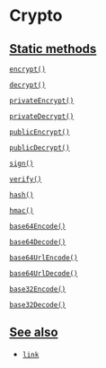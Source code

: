 # Crypto

<!-- Description -->






## [Static methods]()

<!-- _Description_ -->

[`encrypt()`]()

<!-- Description -->
[`decrypt()`]()

<!-- Description -->
[`privateEncrypt()`]()

<!-- Description -->
[`privateDecrypt()`]()

<!-- Description -->
[`publicEncrypt()`]()

<!-- Description -->
[`publicDecrypt()`]()

<!-- Description -->
[`sign()`]()

<!-- Description -->
[`verify()`]()

<!-- Description -->
[`hash()`]()

<!-- Description -->
[`hmac()`]()

<!-- Description -->
[`base64Encode()`]()

<!-- Description -->
[`base64Decode()`]()

<!-- Description -->
[`base64UrlEncode()`]()

<!-- Description -->
[`base64UrlDecode()`]()

<!-- Description -->
[`base32Encode()`]()

<!-- Description -->
[`base32Decode()`]()

<!-- Description -->


<!-- ## [Events]() -->
<!--  -->
<!-- Description -->
<!--  -->
<!-- [`eventName`]() event -->
<!--  -->
<!-- Description -->
<!--  -->
<!-- ## [Example]() -->
<!--  -->
<!-- ### [Title]() -->
<!--  -->
<!-- Description -->

## [See also]()

-   [`link`]()
